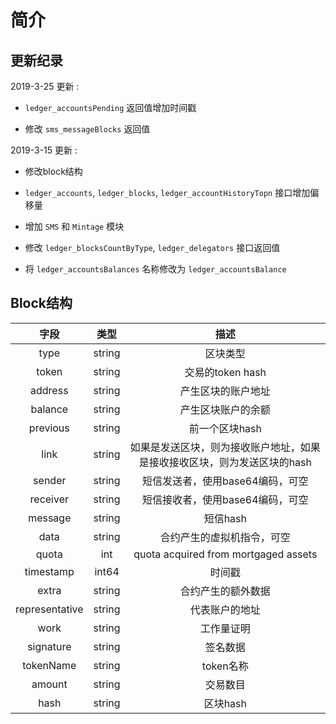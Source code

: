# 简介

##  更新纪录

2019-3-25 更新 :

-  `ledger_accountsPending` 返回值增加时间戳

- 修改 `sms_messageBlocks` 返回值


2019-3-15 更新 :

- 修改block结构

- `ledger_accounts`, `ledger_blocks`, `ledger_accountHistoryTopn` 接口增加偏移量

- 增加 `SMS` 和 `Mintage` 模块

- 修改 `ledger_blocksCountByType`, `ledger_delegators` 接口返回值

- 将 `ledger_accountsBalances` 名称修改为 `ledger_accountsBalance` 

  

##  Block结构

|     字段      |  类型  |                           描述                           |
| :------------: | :----: | :----------------------------------------------------------: |
|      type      | string |                            区块类型                        |
|     token      | string |                交易的token hash                |
|    address     | string |                 产生区块的账户地址                 |
|    balance     | string |                   产生区块账户的余额                    |
|    previous    | string |                     前一个区块hash                      |
|      link      | string |  如果是发送区块，则为接收账户地址，如果是接收接收区块，则为发送区块的hash |
|     sender     | string |          短信发送者，使用base64编码，可空    |
|    receiver    | string |     短信接收者，使用base64编码，可空         |
|    message     | string |             短信hash                        |
|      data      | string |       合约产生的虚拟机指令，可空       |
|     quota      |  int   |             quota acquired from mortgaged assets             |
|   timestamp    | int64  |            时间戳                  |
|     extra      | string |            合约产生的额外数据                     |
| representative | string |               代表账户的地址                       |
|      work      | string |                工作量证明                     |
|   signature    | string |                  签名数据                                   |
|   tokenName    | string |                          token名称                          |
|     amount     | string |              交易数目                    |
|      hash      | string |                    区块hash                 |